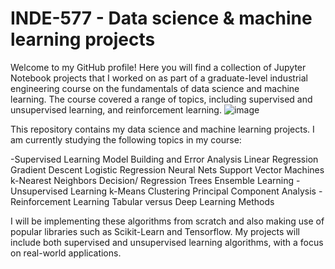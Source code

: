 # INDE-577 - Data science &amp; machine learning projects
Welcome to my GitHub profile! Here you will find a collection of Jupyter Notebook projects that I worked on as part of a graduate-level industrial engineering course on the fundamentals of data science and machine learning. The course covered a range of topics, including supervised and unsupervised learning, and reinforcement learning.
![image](https://user-images.githubusercontent.com/115122863/233865322-0b7cf1b8-c201-4e48-a309-2814d9ca631d.png)


This repository contains my data science and machine learning projects. I am currently studying the following topics in my course:

-Supervised Learning
    Model Building and Error Analysis
    Linear Regression
    Gradient Descent
    Logistic Regression
    Neural Nets
    Support Vector Machines
    k-Nearest Neighbors
    Decision/ Regression Trees
    Ensemble Learning
-Unsupervised Learning
    k-Means Clustering
    Principal Component Analysis
-Reinforcement Learning
    Tabular versus Deep Learning Methods

I will be implementing these algorithms from scratch and also making use of popular libraries such as Scikit-Learn and Tensorflow. My projects will include both supervised and unsupervised learning algorithms, with a focus on real-world applications.
